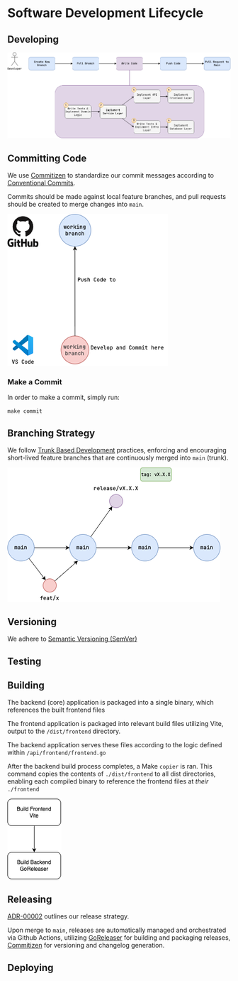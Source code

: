 # Software Development Lifecycle

## Developing

![sdlc](../_img/sdlc.drawio.png)

## Committing Code

We use [Commitizen](https://commitizen-tools.github.io/commitizen/) to standardize our commit messages according to [Conventional Commits](https://www.conventionalcommits.org/en/v1.0.0/).

Commits should be made against local feature branches, and pull requests should be created to merge changes into `main`.

![commit](../_img/commit.drawio.png)

### Make a Commit

In order to make a commit, simply run:

```shell
make commit
```

## Branching Strategy

We follow [Trunk Based Development](https://trunkbaseddevelopment.com/) practices, enforcing and encouraging short-lived feature branches that are continuously merged into `main` (trunk).

![branching](../_img/branching.drawio.png)

## Versioning

We adhere to [Semantic Versioning (SemVer)](https://semver.org/)

## Testing

<!-- TODO -->

## Building

The backend (core) application is packaged into a single binary, which references the built frontend files

The frontend application is packaged into relevant build files utilizing Vite, output to the `/dist/frontend` directory.

The backend application serves these files according to the logic defined within `/api/frontend/frontend.go`

After the backend build process completes, a Make `copier` is ran. This command copies the contents of `./dist/frontend` to all dist directories, enabling each compiled binary to reference the frontend files at *their* `./frontend`

![build](../_img/build.drawio.png)

## Releasing

[ADR-00002](../decisions/00007_releases.md) outlines our release strategy.

Upon merge to `main`, releases are automatically managed and orchestrated via Github Actions, utilizing [GoReleaser](https://goreleaser.com/) for building and packaging releases, [Commitizen](https://commitizen-tools.github.io/commitizen/) for versioning and changelog generation.

## Deploying

<!-- TODO -->
